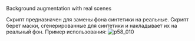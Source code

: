 Background augmentation with real scenes

Скрипт предназначен для замены фона синтетики на реальные. Скрипт берет маски, сгенерированные для синтетики и накладывает их на реальный фон.
Пример использования:
![p58_010](https://user-images.githubusercontent.com/16304818/187381599-ac3d2b3b-f150-4f52-9e44-7238903d8a3b.png)

